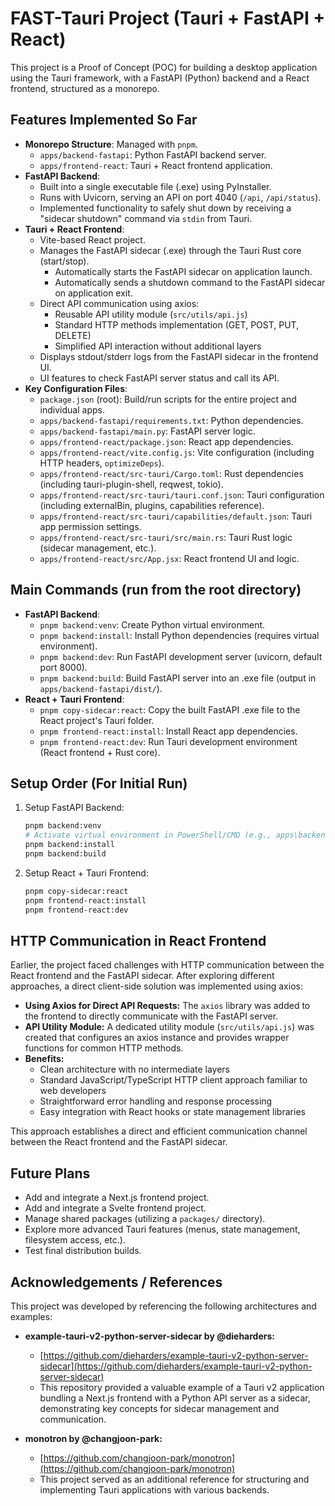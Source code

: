 # FAST-Tauri Project (Tauri + FastAPI + React)

This project is a Proof of Concept (POC) for building a desktop application using the Tauri framework, with a FastAPI (Python) backend and a React frontend, structured as a monorepo.

## Features Implemented So Far

*   **Monorepo Structure**: Managed with `pnpm`.
    *   `apps/backend-fastapi`: Python FastAPI backend server.
    *   `apps/frontend-react`: Tauri + React frontend application.
*   **FastAPI Backend**:
    *   Built into a single executable file (.exe) using PyInstaller.
    *   Runs with Uvicorn, serving an API on port 4040 (`/api`, `/api/status`).
    *   Implemented functionality to safely shut down by receiving a "sidecar shutdown" command via `stdin` from Tauri.
*   **Tauri + React Frontend**:
    *   Vite-based React project.
    *   Manages the FastAPI sidecar (.exe) through the Tauri Rust core (start/stop).
        *   Automatically starts the FastAPI sidecar on application launch.
        *   Automatically sends a shutdown command to the FastAPI sidecar on application exit.
    *   Direct API communication using axios:
        *   Reusable API utility module (`src/utils/api.js`)
        *   Standard HTTP methods implementation (GET, POST, PUT, DELETE)
        *   Simplified API interaction without additional layers
    *   Displays stdout/stderr logs from the FastAPI sidecar in the frontend UI.
    *   UI features to check FastAPI server status and call its API.
*   **Key Configuration Files**:
    *   `package.json` (root): Build/run scripts for the entire project and individual apps.
    *   `apps/backend-fastapi/requirements.txt`: Python dependencies.
    *   `apps/backend-fastapi/main.py`: FastAPI server logic.
    *   `apps/frontend-react/package.json`: React app dependencies.
    *   `apps/frontend-react/vite.config.js`: Vite configuration (including HTTP headers, `optimizeDeps`).
    *   `apps/frontend-react/src-tauri/Cargo.toml`: Rust dependencies (including tauri-plugin-shell, reqwest, tokio).
    *   `apps/frontend-react/src-tauri/tauri.conf.json`: Tauri configuration (including externalBin, plugins, capabilities reference).
    *   `apps/frontend-react/src-tauri/capabilities/default.json`: Tauri app permission settings.
    *   `apps/frontend-react/src-tauri/src/main.rs`: Tauri Rust logic (sidecar management, etc.).
    *   `apps/frontend-react/src/App.jsx`: React frontend UI and logic.

## Main Commands (run from the root directory)

*   **FastAPI Backend**:
    *   `pnpm backend:venv`: Create Python virtual environment.
    *   `pnpm backend:install`: Install Python dependencies (requires virtual environment).
    *   `pnpm backend:dev`: Run FastAPI development server (uvicorn, default port 8000).
    *   `pnpm backend:build`: Build FastAPI server into an .exe file (output in `apps/backend-fastapi/dist/`).
*   **React + Tauri Frontend**:
    *   `pnpm copy-sidecar:react`: Copy the built FastAPI .exe file to the React project's Tauri folder.
    *   `pnpm frontend-react:install`: Install React app dependencies.
    *   `pnpm frontend-react:dev`: Run Tauri development environment (React frontend + Rust core).

## Setup Order (For Initial Run)

1.  Setup FastAPI Backend:
    ```bash
    pnpm backend:venv
    # Activate virtual environment in PowerShell/CMD (e.g., apps\backend-fastapi\.venv\Scripts\activate.bat)
    pnpm backend:install
    pnpm backend:build
    ```
2.  Setup React + Tauri Frontend:
    ```bash
    pnpm copy-sidecar:react
    pnpm frontend-react:install
    pnpm frontend-react:dev
    ```

## HTTP Communication in React Frontend

Earlier, the project faced challenges with HTTP communication between the React frontend and the FastAPI sidecar. After exploring different approaches, a direct client-side solution was implemented using axios:

*   **Using Axios for Direct API Requests:** The `axios` library was added to the frontend to directly communicate with the FastAPI server.
*   **API Utility Module:** A dedicated utility module (`src/utils/api.js`) was created that configures an axios instance and provides wrapper functions for common HTTP methods.
*   **Benefits:**
    *   Clean architecture with no intermediate layers
    *   Standard JavaScript/TypeScript HTTP client approach familiar to web developers
    *   Straightforward error handling and response processing
    *   Easy integration with React hooks or state management libraries

This approach establishes a direct and efficient communication channel between the React frontend and the FastAPI sidecar.

## Future Plans

*   Add and integrate a Next.js frontend project.
*   Add and integrate a Svelte frontend project.
*   Manage shared packages (utilizing a `packages/` directory).
*   Explore more advanced Tauri features (menus, state management, filesystem access, etc.).
*   Test final distribution builds.

## Acknowledgements / References

This project was developed by referencing the following architectures and examples:

*   **example-tauri-v2-python-server-sidecar by @dieharders:**
    *   [https://github.com/dieharders/example-tauri-v2-python-server-sidecar](https://github.com/dieharders/example-tauri-v2-python-server-sidecar)
    *   This repository provided a valuable example of a Tauri v2 application bundling a Next.js frontend with a Python API server as a sidecar, demonstrating key concepts for sidecar management and communication.

*   **monotron by @changjoon-park:**
    *   [https://github.com/changjoon-park/monotron](https://github.com/changjoon-park/monotron)
    *   This project served as an additional reference for structuring and implementing Tauri applications with various backends. 